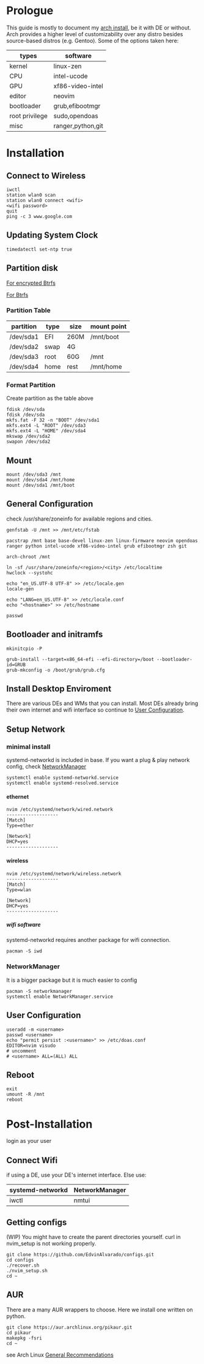 # Prologue
This guide is mostly to document my [arch install](https://wiki.archlinux.org/title/installation_guide), be it with DE or without. Arch provides a higher level of customizability over any distro besides source-based distros (e.g. Gentoo). Some of the options taken here:

| types          | software          |
| -----          | --------          |
| kernel         | linux-zen         |
| CPU            | intel-ucode       | 
| GPU   		 | xf86-video-intel  |
| editor         | neovim            |
| bootloader     | grub,efibootmgr   |
| root privilege | sudo,opendoas     |
| misc           | ranger,python,git |

# Installation

## Connect to Wireless
```
iwctl
station wlan0 scan
station wlan0 connect <wifi>
<wifi password>
quit
ping -c 3 www.google.com
```

## Updating System Clock
```
timedatectl set-ntp true
```

## Partition disk

[For encrypted Btrfs](https://github.com/EdvinAlvarado/configs/blob/master/Arch/Encrypted%20Btrfs.md)

[For Btrfs](https://github.com/EdvinAlvarado/configs/blob/master/Arch/Btrfs.md)

### Partition Table
| partition | type | size | mount point |
| --------- | ---- | ---- | ----------- |
| /dev/sda1 | EFI  | 260M | /mnt/boot   |
| /dev/sda2 | swap | 4G   |             |
| /dev/sda3 | root | 60G  | /mnt        |
| /dev/sda4 | home | rest | /mnt/home   |

### Format Partition
Create partition as the table above
```
fdisk /dev/sda
fdisk /dev/sda
mkfs.fat -F 32 -n "BOOT" /dev/sda1
mkfs.ext4 -L "ROOT" /dev/sda3
mkfs.ext4 -L "HOME" /dev/sda4
mkswap /dev/sda2
swapon /dev/sda2
```

## Mount
```
mount /dev/sda3 /mnt
mount /dev/sda4 /mnt/home
mount /dev/sda1 /mnt/boot
```

## General Configuration
check /usr/share/zoneinfo for available regions and cities.
```
genfstab -U /mnt >> /mnt/etc/fstab

pacstrap /mnt base base-devel linux-zen linux-firmware neovim opendoas ranger python intel-ucode xf86-video-intel grub efibootmgr zsh git

arch-chroot /mnt

ln -sf /usr/share/zoneinfo/<region>/<city> /etc/localtime
hwclock --systohc

echo "en_US.UTF-8 UTF-8" >> /etc/locale.gen
locale-gen

echo "LANG=en_US.UTF-8" >> /etc/locale.conf
echo "<hostname>" >> /etc/hostname

passwd
```

## Bootloader and initramfs
```
mkinitcpio -P

grub-install --target=x86_64-efi --efi-directory=/boot --bootloader-id=GRUB
grub-mkconfig -o /boot/grub/grub.cfg
```

## Install Desktop Enviroment
There are various DEs and WMs that you can install. Most DEs already bring their own internet and wifi interface so continue to [User Configuration](https://github.com/EdvinAlvarado/configs/blob/master/Arch/install.md#user-configuration).

## Setup Network

### minimal install
systemd-networkd is included in base. If you want a plug & play network config, check [NetworkManager](https://github.com/EdvinAlvarado/configs/blob/master/Arch/install.md#networkmanager) 
```
systemctl enable systemd-networkd.service
systemctl enable systemd-resolved.service
```
#### ethernet
```
nvim /etc/systemd/network/wired.network
-------------------
[Match]
Type=ether

[Network]
DHCP=yes
-------------------
```
#### wireless
```
nvim /etc/systemd/network/wireless.network
-------------------
[Match]
Type=wlan

[Network]
DHCP=yes
-------------------
```
##### wifi software
systemd-networkd requires another package for wifi connection.
```
pacman -S iwd
```

### NetworkManager
It is a bigger package but it is much easier to config
```
pacman -S networkmanager
systemctl enable NetworkManager.service
```

## User Configuration
```
useradd -m <username>
passwd <username>
echo "permit persist :<username>" >> /etc/doas.conf
EDITOR=nvim visudo
# uncomment
# <username> ALL=(ALL) ALL
```

## Reboot
```
exit
umount -R /mnt
reboot
```

# Post-Installation
login as your user

## Connect Wifi
if using a DE, use your DE's internet interface. Else use:

| systemd-networkd | NetworkManager |
| ---------------- | -------------- |
| iwctl            | nmtui          |

## Getting configs
(WIP) You might have to create the parent directories yourself. curl in nvim_setup is not working properly.
```
git clone https://github.com/EdvinAlvarado/configs.git
cd configs
./recover.sh
./nvim_setup.sh
cd ~
```

## AUR
There are a many AUR wrappers to choose. Here we install one written on python.
```
git clone https://aur.archlinux.org/pikaur.git
cd pikaur
makepkg -fsri
cd ~
```

see Arch Linux [General Recommendations](https://wiki.archlinux.org/title/General_recommendations)
